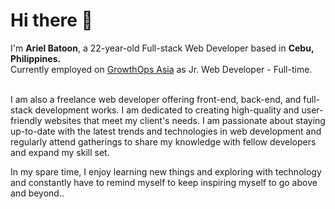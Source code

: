 <h1>Hi there 👋</h1>

<!--
**arielbatoon09/arielbatoon09** is a ✨ _special_ ✨ repository because its `README.md` (this file) appears on your GitHub profile. -->
<div>
  I'm <strong>Ariel Batoon</strong>, a 22-year-old Full-stack Web Developer based in <strong>Cebu, Philippines.</strong>
  <br>Currently employed on <a href="https://growthops.asia/">GrowthOps Asia</a> as Jr. Web Developer - Full-time.
  <br><br><p>I am also a freelance web developer offering front-end, back-end, and full-stack development works. I am dedicated to creating high-quality and user-friendly websites that meet my client's needs. I am passionate about staying up-to-date with the latest trends and technologies in web development and regularly attend gatherings to share my knowledge with fellow developers and expand my skill set.</p>
  <p>In my spare time, I enjoy learning new things and exploring with technology and constantly have to remind myself to keep inspiring myself to go above and beyond.. </p>
</div>
